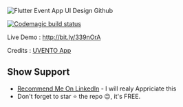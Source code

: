 ![Flutter Event App UI Design Github](https://user-images.githubusercontent.com/55942632/76284905-7dafb280-62c4-11ea-8fbd-ceaaf21257ea.png)

[![Codemagic build status](https://api.codemagic.io/apps/5e6728a54ce63c00080cf9fc/5e6728a54ce63c00080cf9fb/status_badge.svg)](https://codemagic.io/apps/5e6728a54ce63c00080cf9fc/5e6728a54ce63c00080cf9fb/latest_build)

Live Demo : http://bit.ly/339nOrA

Credits : [UVENTO App](https://dribbble.com/shots/9519342-UVENTO-App-Event-app-Exploration)

## Show Support
* [Recommend Me On LinkedIn](https://www.linkedin.com/in/lamsanskar/) - I will realy Appriciate this
* Don't forget to star ⭐ the repo 😉, it's FREE.
